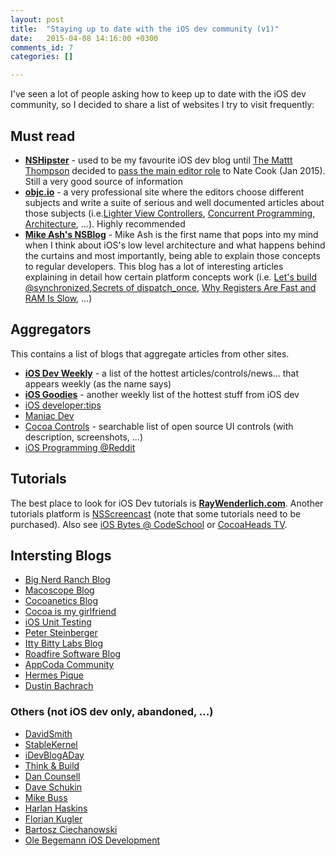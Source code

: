 ```yaml
---
layout: post
title:  "Staying up to date with the iOS dev community (v1)"
date:   2015-04-08 14:16:00 +0300
comments_id: 7
categories: []

---
```


I've seen a lot of people asking how to keep up to date with the iOS dev community, so I decided to share a list of websites I try to visit frequently:

## Must read

-   **[NSHipster](http://nshipster.com/)** - used to be my favourite iOS dev blog until [The Mattt Thompson](https://github.com/mattt) decided to [pass the main editor
    role](http://nshipster.com/changing-of-the-guard/) to Nate Cook (Jan 2015). Still a very good source of information
-   **[objc.io](http://www.objc.io/)** - a very professional site where the editors choose different subjects and write a suite of serious and well documented articles about those subjects (i.e.[Lighter View Controllers](http://www.objc.io/issue-1/), [Concurrent
    Programming](http://www.objc.io/issue-2/), [Architecture](http://www.objc.io/issue-13/), \...). Highly recommended
-   **[Mike Ash\'s NSBlog](https://www.mikeash.com/pyblog/)** - Mike Ash is the first name that pops into my mind when I think about iOS\'s low level architecture and what happens behind the curtains and most importantly, being able to explain those concepts to regular developers. This blog has a lot of interesting articles explaining in detail how certain platform concepts work (i.e. [Let\'s build @synchronized](https://www.mikeash.com/pyblog/friday-qa-2015-02-20-lets-build-synchronized.html),[Secrets of
    dispatch\_once](https://www.mikeash.com/pyblog/friday-qa-2014-06-06-secrets-of-dispatch_once.html), [Why Registers Are Fast and RAM Is Slow](https://www.mikeash.com/pyblog/friday-qa-2013-10-11-why-registers-are-fast-and-ram-is-slow.html), ...)

## Aggregators

This contains a list of blogs that aggregate articles from other sites.

-   **[iOS Dev Weekly](http://iosdevweekly.com/)** - a list of the hottest articles/controls/news\... that appears weekly (as the name says)
-   **[iOS Goodies](http://ios-goodies.com/)** - another weekly list of the hottest stuff from iOS dev
-   [iOS developer:tips](http://iosdevelopertips.com/)
-   [Maniac Dev](https://maniacdev.com/)
-   [Cocoa Controls](https://www.cocoacontrols.com/) - searchable list of open source UI controls (with description, screenshots, \...)
-   [iOS Programming @Reddit](http://www.reddit.com/r/iOSProgramming/)

## Tutorials

The best place to look for iOS Dev tutorials is [**RayWenderlich.com**](http://www.raywenderlich.com/). Another tutorials platform is [NSScreencast](http://nsscreencast.com/) (note
that some tutorials need to be purchased). Also see [iOS Bytes @ CodeSchool](https://iosbytes.codeschool.com/) or [CocoaHeads TV](http://cocoaheads.tv/).

## Intersting Blogs

-   [Big Nerd Ranch Blog](https://www.bignerdranch.com/blog/)
-   [Macoscope Blog](http://macoscope.com/blog/)
-   [Cocoanetics Blog](http://www.cocoanetics.com/blog/)
-   [Cocoa is my girlfriend](http://www.cimgf.com/)
-   [iOS Unit Testing](http://iosunittesting.com/)
-   [Peter Steinberger](http://petersteinberger.com/)
-   [Itty Bitty Labs Blog](http://blog.ittybittyapps.com/)
-   [Roadfire Software Blog](http://roadfiresoftware.com/blog/)
-   [AppCoda Community](http://www.appcoda.com/)
-   [Hermes Pique](http://www.appcoda.com/)
-   [Dustin Bachrach](http://dbachrach.com/posts/)

### Others (not iOS dev only, abandoned, \...)

-   [DavidSmith](http://david-smith.org/)
-   [StableKernel](http://stablekernel.com/blog/)
-   [iDevBlogADay](http://idevblogaday.com/)
-   [Think & Build](http://www.thinkandbuild.it/)
-   [Dan Counsell](http://dancounsell.com/)
-   [Dave Schukin](http://www.schukin.com/)
-   [Mike Buss](http://mikebuss.com/)
-   [Harlan Haskins](https://harlanhaskins.com/)
-   [Florian Kugler](http://floriankugler.com/)
-   [Bartosz Ciechanowski](http://ciechanowski.me/)
-   [Ole Begemann iOS Development](http://oleb.net/)

